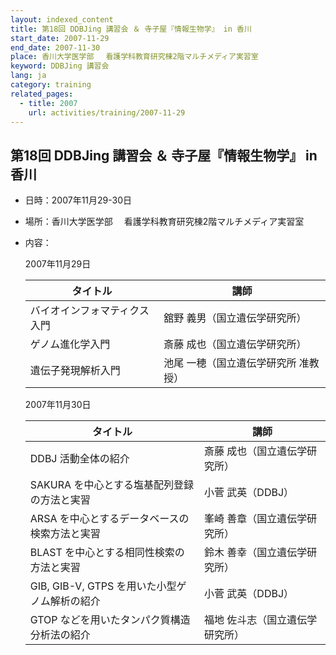 ```yaml
---
layout: indexed_content
title: 第18回 DDBJing 講習会 ＆ 寺子屋『情報生物学』 in 香川
start_date: 2007-11-29
end_date: 2007-11-30
place: 香川大学医学部　 看護学科教育研究棟2階マルチメディア実習室
keyword: DDBJing 講習会
lang: ja
category: training
related_pages:
  - title: 2007
    url: activities/training/2007-11-29
---
```


## 第18回 DDBJing 講習会 ＆ 寺子屋『情報生物学』 in 香川 <a name="18"></a>

-   日時：2007年11月29-30日

-   場所：香川大学医学部　 看護学科教育研究棟2階マルチメディア実習室

-   内容：

    2007年11月29日

    | タイトル | 講師 |
    |----|----|
    | バイオインフォマティクス入門 | 舘野 義男（国立遺伝学研究所） |
    | ゲノム進化学入門 | 斎藤 成也（国立遺伝学研究所） |
    | 遺伝子発現解析入門 | 池尾 一穂（国立遺伝学研究所 准教授） |

    2007年11月30日

    | タイトル                                      | 講師 |
    |----|----|
    | DDBJ 活動全体の紹介                           | 斎藤 成也（国立遺伝学研究所） |
    | SAKURA を中心とする塩基配列登録の方法と実習 | 小菅 武英（DDBJ） |
    | ARSA を中心とするデータベースの検索方法と実習 | 峯崎 善章（国立遺伝学研究所） |
    | BLAST を中心とする相同性検索の方法と実習 | 鈴木 善幸（国立遺伝学研究所） |
    | GIB, GIB-V, GTPS を用いた小型ゲノム解析の紹介 | 小菅 武英（DDBJ） |
    | GTOP などを用いたタンパク質構造分析法の紹介   | 福地 佐斗志（国立遺伝学研究所） |